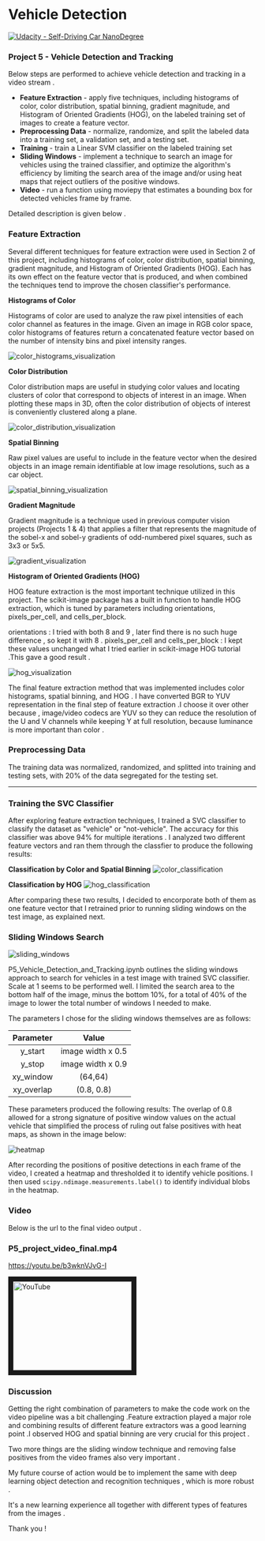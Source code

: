# Vehicle Detection
[![Udacity - Self-Driving Car NanoDegree](https://s3.amazonaws.com/udacity-sdc/github/shield-carnd.svg)](http://www.udacity.com/drive)

[//]: # (Image References)
[color_classification]: https://github.com/ashispapu/CarND-Vehicle-Detection/blob/master/output_images/color_classification.png
[color_distribution_visualization]: https://github.com/ashispapu/CarND-Vehicle-Detection/blob/master/output_images/color_distribution_visualization.png
[color_histograms_visualization]: https://github.com/ashispapu/CarND-Vehicle-Detection/blob/master/output_images/histograms_color_visualization.png
[distortion]: https://github.com/ashispapu/CarND-Vehicle-Detection/blob/master/screenshots/distortion.png
[gradient_visualization]: https://github.com/ashispapu/CarND-Vehicle-Detection/blob/master/output_images/gradient_visualization.png
[heatmap]: https://github.com/ashispapu/CarND-Vehicle-Detection/blob/master/output_images/heatmap.png
[hog_classification]: https://github.com/ashispapu/CarND-Vehicle-Detection/blob/master/output_images/hog_classification.png
[hog_visualization]: https://github.com/ashispapu/CarND-Vehicle-Detection/blob/master/output_images/hog_visualization.png
[sliding_windows]: https://github.com/ashispapu/CarND-Vehicle-Detection/blob/master/output_images/sliding_windows_test4.png
[spatial_binning_visualization]: https://github.com/ashispapu/CarND-Vehicle-Detection/blob/master/output_images/spatial_binning_visualization.png


### Project 5 - Vehicle Detection and Tracking

Below steps are performed to achieve vehicle detection and tracking in a video stream .

+ **Feature Extraction** - apply five techniques, including histograms of color, color distribution, spatial binning, gradient magnitude, and Histogram of Oriented Gradients (HOG), on the labeled training set of images to create a feature vector.
+ **Preprocessing Data** - normalize, randomize, and split the labeled data into a training set, a validation set, and a testing set.
+ **Training** -  train a Linear SVM classifier on the labeled training set
+ **Sliding Windows** - implement a technique to search an image for vehicles using the trained classifier, and optimize the algorithm's efficiency by limiting the search area of the image and/or using heat maps that reject outliers of the positive windows.
+ **Video** - run a function using moviepy that estimates a bounding box for detected vehicles frame by frame.

Detailed description is given below .

### Feature Extraction

Several different techniques for feature extraction were used in Section 2 of  this project, including histograms of color, color distribution, spatial binning, gradient magnitude, and Histogram of Oriented Gradients (HOG). Each has its own effect on the feature vector that is produced, and when combined the techniques tend to improve the chosen classifier's performance.

**Histograms of Color**

Histograms of color are used to analyze the raw pixel intensities of each color channel as features in the image. Given an image in RGB color space, color histograms of features return a concatenated feature vector based on the number of intensity bins and pixel intensity ranges.

![color_histograms_visualization]


**Color Distribution**

Color distribution maps are useful in studying color values and locating clusters of color that correspond to objects of interest in an image. When plotting these maps in 3D, often the color distribution of objects of interest is conveniently clustered along a plane.

![color_distribution_visualization]

**Spatial Binning**

Raw pixel values are useful to include in the feature vector when the desired objects in an image remain identifiable at low image resolutions, such as a car object.

![spatial_binning_visualization]

**Gradient Magnitude**

Gradient magnitude is a technique used in previous computer vision projects (Projects 1 & 4) that applies a filter that represents the magnitude of the sobel-x and sobel-y gradients of odd-numbered pixel squares, such as 3x3 or 5x5.

![gradient_visualization]

**Histogram of Oriented Gradients (HOG)**

HOG feature extraction is the most important technique utilized in this project. The scikit-image package has a built in function to handle HOG extraction, which is tuned by parameters including orientations, pixels_per_cell, and cells_per_block. 

orientations : I tried with both 8 and 9 , later find there is no such huge difference , so kept it with 8 .
pixels_per_cell and cells_per_block : I kept these values  unchanged what I tried earlier in scikit-image HOG tutorial .This gave a good result .


![hog_visualization]

The final feature extraction method that was implemented includes color histograms, spatial binning, and HOG .
I have converted BGR to YUV representation in the final step of feature extraction .I choose it over other because , image/video codecs are YUV so they can reduce the resolution of the U and V channels while keeping Y at full resolution, because luminance is more important than color .


### Preprocessing Data

The training data was normalized, randomized, and splitted into training and testing sets, with 20% of the data segregated for the testing set.

---

### Training the SVC Classifier

After exploring feature extraction techniques, I trained a SVC classifier to classify the dataset as "vehicle" or "not-vehicle".  The accuracy for this classifier was above 94% for multiple iterations .  I analyzed two different feature vectors and ran them through the classfier to produce the following results:

**Classification by Color and Spatial Binning**
![color_classification]

**Classification by HOG**
![hog_classification]

After comparing these two results, I decided to encorporate both of them as one feature vector that I retrained prior to running sliding windows on the test image, as explained next.  


### Sliding Windows Search

![sliding_windows]

P5_Vehicle_Detection_and_Tracking.ipynb outlines the sliding windows approach to search for vehicles in a test image with trained SVC classifier. Scale at 1 seems to be  performed well. I limited the search area to the bottom half of the image, minus the bottom 10%, for a total of 40% of the image to lower the total number of windows I needed to make.

The parameters I chose for the sliding windows themselves are as follows: 

| Parameter  | Value             |
|:----------:|:-----------------:| 
| y_start    | image width x 0.5 |  
| y_stop     | image width x 0.9 |
| xy_window  | (64,64)           |
| xy_overlap | (0.8, 0.8)      |

These parameters produced the following results:
The overlap of 0.8 allowed for a strong signature of positive window values on the actual vehicle that simplified the process of ruling out false positives with heat maps, as shown in the image below:

![heatmap]

After recording the positions of positive detections in each frame of the video, I created a heatmap and thresholded it to identify vehicle positions. I then used `scipy.ndimage.measurements.label()` to identify individual blobs in the heatmap. 

### Video

Below is the url  to the final video output  .

### P5_project_video_final.mp4
https://youtu.be/b3wknVJvG-I

<a href="https://www.youtube.com/watch?v=b3wknVJvG-I&feature=youtu.be
" target="_blank"><img src="http://img.youtube.com/vi/Vx5GtROunzQ/0.jpg" 
alt="YouTube" width="240" height="180" border="10" /></a>

### Discussion

Getting the right combination of parameters to make the code work on the video pipeline was a bit challenging .Feature extraction played a major role and combining results of different feature extractors  was  a good learning point .I observed HOG and spatial binning are very crucial for this project . 

Two more things are the sliding window  technique and  removing false positives from the video frames also very important .

My future course of action would be to implement the same with deep learning object detection and recognition techniques , which is more robust .

It's a new learning experience all together with different types of features from the images .

Thank you !


